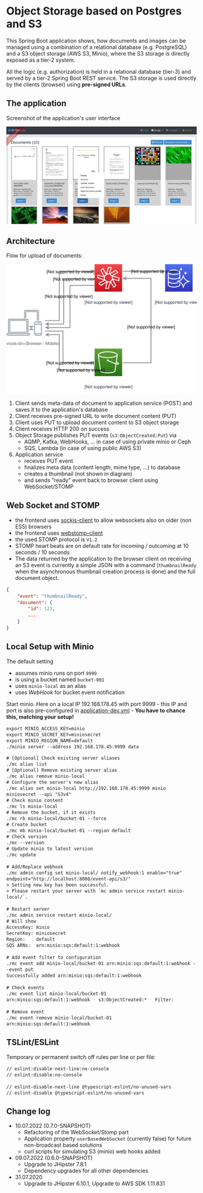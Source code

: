 # Object Storage based on Postgres and S3

This Spring Boot application shows, how documents and images can be managed using a combination of
a relational database (e.g. PostgreSQL) and a S3 object storage (AWS S3, Minio), where the S3 storage
is directly exposed as a tier-2 system.

All the logic (e.g. authorization) is held in a relational database (tier-3) and served by a tier-2 Spring Boot
REST service. The S3 storage is used directly by the clients (browser) using **pre-signed URLs**.

## The application

Screenshot of the application's user interface

![User-Interface](docs/images/screenshot-of-user-interface.png)

## Architecture

Flow for upload of documents:

![Upload Flow](docs/images/Using-S3-Right-Upload.svg)

1. Client sends meta-data of document to application service (POST) and saves it to the application's database
2. Client receives pre-signed URL to write document content (PUT)
3. Client uses PUT to upload document content to S3 object storage
4. Client receives HTTP 200 on success
5. Object Storage publishes PUT events (`s3:ObjectCreated:Put`) via
   - AQMP, Kafka, WebHooks, ... in case of using private minio or Ceph
   - SQS, Lambda (in case of using public AWS S3)
6. Application service
   - receives PUT event
   - finalizes meta data (content length, mime type, ...) to database
   - creates a thumbnail (not shown in diagram)
   - and sends "ready" event back to browser client using WebSocket/STOMP

## Web Socket and STOMP

- the frontend uses [sockjs-client](https://www.npmjs.com/package/sockjs-client) to allow websockets also on older (non ES5) browsers
- the frontend uses [webstomp-client](https://www.npmjs.com/package/webstomp-client)
- the used STOMP protocol is `V1.2`
- STOMP heart beats are on default rate for incoming / outcoming at 10 seconds / 10 seconds
- The data returned by the application to the browser client on receiving an S3 event is currently a simple JSON
  with a command (`thumbnailReady` when the asynchronous thumbnail creation process is done) and the full document object.

```json
{
    "event": "thumbnailReady",
    "document": {
        "id": 123,
        ...
    }
}
```

###

## Local Setup with Minio

The default setting

- assumes minio runs on port `9999`
- is using a bucket named `bucket-001`
- uses `minio-local` as an alias
- uses _WebHook_ for bucket event notification

Start minio. Here on a local IP 192.168.178.45 with port 9999 - this IP and port is also pre-configured
in [application-dev.yml](src/main/resources/config/application-dev.yml) - **You have to chance this, matching your setup!**

```
export MINIO_ACCESS_KEY=minio
export MINIO_SECRET_KEY=miniosecret
export MINIO_REGION_NAME=default
./minio server --address 192.168.178.45:9999 data
```

```
# [Optional] Check existing server aliases
./mc alias list
# [Optional] Remove existing server alias
./mc alias remove minio-local
# Configure the server's new alias
./mc alias set minio-local http://192.168.178.45:9999 minio miniosecret --api "S3v4"
# Check minio content
./mc ls minio-local
# Remove the bucket, if it exists
./mc rb minio-local/bucket-01 --force
# Create bucket
./mc mb minio-local/bucket-01 --region default
# Check version
./mc --version
# Update minio to latest version
./mc update

# Add/Replace webhook
./mc admin config set minio-local/ notify_webhook:1 enable="true" endpoint="http://localhost:8080/event-api/s3/"
> Setting new key has been successful.
> Please restart your server with `mc admin service restart minio-local/`.

# Restart server
./mc admin service restart minio-local/
# Will show
AccessKey: minio
SecretKey: miniosecret
Region:    default
SQS ARNs:  arn:minio:sqs:default:1:webhook

# Add event filter to configuration
./mc event add minio-local/bucket-01 arn:minio:sqs:default:1:webhook --event put
Successfully added arn:minio:sqs:default:1:webhook

# Check events
./mc event list minio-local/bucket-01
arn:minio:sqs:default:1:webhook   s3:ObjectCreated:*   Filter:

# Remove event
./mc event remove minio-local/bucket-01 arn:minio:sqs:default:1:webhook

```

## TSLint/ESLint

Temporary or permanent switch off rules per line or per file:

```
// eslint:disable-next-line:no-console
// eslint:disable:no-console

// eslint-disable-next-line @typescript-eslint/no-unused-vars
// eslint-disable @typescript-eslint/no-unused-vars
```

## Change log

- 10.07.2022 (0.7.0-SNAPSHOT)
  - Refactoring of the WebSocket/Stomp part
  - Application property `userBasedWebSocket` (currently false) for future non-broadcast based solutions
  - curl scripts for simulating S3 (minio) web hooks added
- 09.07.2022 (0.6.0-SNAPSHOT)
  - Upgrade to JHipster 7.8.1
  - Dependency upgrades for all other dependencies
- 31.07.2020
  - Upgrade to JHipster 6.10.1, Upgrade to AWS SDK 1.11.831
